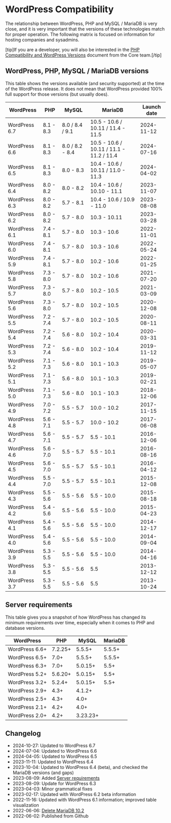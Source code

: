 # WordPress Compatibility

The relationship between WordPress, PHP and MySQL / MariaDB is very close, and it is very important that the versions of these technologies match for proper operation. The following matrix is focused on information for hosting companies and sysadmins.

[tip]If you are a developer, you will also be interested in the [PHP Compatibility and WordPress Versions](https://make.wordpress.org/core/handbook/references/php-compatibility-and-wordpress-versions/) document from the Core team.[/tip]

## WordPress, PHP, MySQL / MariaDB versions

This table shows the versions available (and security supported) at the time of the WordPress release. It does not mean that WordPress provided 100% full support for those versions (but usually does).

WordPress | PHP | MySQL | MariaDB | Launch date
---- | ---- | ---- | ---- | ----
WordPress 6.7 | 8.1 - 8.3 | 8.0 / 8.4 / 9.1 | 10.5 - 10.6 / 10.11 / 11.4 - 11.5 | 2024-11-12
WordPress 6.6 | 8.1 - 8.3 | 8.0 / 8.2 - 8.4 | 10.5 - 10.6 / 10.11 / 11.1 - 11.2 / 11.4 | 2024-07-16
WordPress 6.5 | 8.1 - 8.3 | 8.0 - 8.3 | 10.4 - 10.6 / 10.11 / 11.0 - 11.3 | 2024-04-02
WordPress 6.4 | 8.0 - 8.2 | 8.0 - 8.2 | 10.4 - 10.6 / 10.10 - 11.1 | 2023-11-07
WordPress 6.3 | 8.0 - 8.2 | 5.7 - 8.1 | 10.4 - 10.6 / 10.9 - 11.0 | 2023-08-08
WordPress 6.2 | 8.0 - 8.2 | 5.7 - 8.0 | 10.3 - 10.11 | 2023-03-28
WordPress 6.1 | 7.4 - 8.1 | 5.7 - 8.0 | 10.3 - 10.6 | 2022-11-01
WordPress 6.0 | 7.4 - 8.1 | 5.7 - 8.0 | 10.3 - 10.6 | 2022-05-24
WordPress 5.9 | 7.4 - 8.1 | 5.7 - 8.0 | 10.2 - 10.6 | 2022-01-25
WordPress 5.8 | 7.3 - 8.0 | 5.7 - 8.0 | 10.2 - 10.6 | 2021-07-20
WordPress 5.7 | 7.3 - 8.0 | 5.7 - 8.0 | 10.2 - 10.5 | 2021-03-09
WordPress 5.6 | 7.3 - 8.0 | 5.7 - 8.0 | 10.2 - 10.5 | 2020-12-08
WordPress 5.5 | 7.2 - 7.4 | 5.7 - 8.0 | 10.2 - 10.5 | 2020-08-11
WordPress 5.4 | 7.2 - 7.4 | 5.6 - 8.0 | 10.2 - 10.4 | 2020-03-31
WordPress 5.3 | 7.2 - 7.4 | 5.6 - 8.0 | 10.2 - 10.4 | 2019-11-12
WordPress 5.2 | 7.1 - 7.3 | 5.6 - 8.0 | 10.1 - 10.3 | 2019-05-07
WordPress 5.1 | 7.1 - 7.3 | 5.6 - 8.0 | 10.1 - 10.3 | 2019-02-21
WordPress 5.0 | 7.1 - 7.3 | 5.6 - 8.0 | 10.1 - 10.3 | 2018-12-06
WordPress 4.9 | 7.0 - 7.2 | 5.5 - 5.7 | 10.0 - 10.2 | 2017-11-15
WordPress 4.8 | 5.6 - 7.1 | 5.5 - 5.7 | 10.0 - 10.2 | 2017-06-08
WordPress 4.7 | 5.6 - 7.1 | 5.5 - 5.7 | 5.5 - 10.1 | 2016-12-06
WordPress 4.6 | 5.6 - 7.0 | 5.5 - 5.7 | 5.5 - 10.1 | 2016-08-16
WordPress 4.5 | 5.6 - 7.0 | 5.5 - 5.7 | 5.5 - 10.1 | 2016-04-12
WordPress 4.4 | 5.5 - 7.0 | 5.5 - 5.7 | 5.5 - 10.1 | 2015-12-08
WordPress 4.3 | 5.5 - 5.6 | 5.5 - 5.6 | 5.5 - 10.0 | 2015-08-18
WordPress 4.2 | 5.4 - 5.6 | 5.5 - 5.6 | 5.5 - 10.0 | 2015-04-23
WordPress 4.1 | 5.4 - 5.6 | 5.5 - 5.6 | 5.5 - 10.0 | 2014-12-17
WordPress 4.0 | 5.4 - 5.6 | 5.5 - 5.6 | 5.5 - 10.0 | 2014-09-04
WordPress 3.9 | 5.3 - 5.5 | 5.5 - 5.6 | 5.5 - 10.0 | 2014-04-16
WordPress 3.8 | 5.3 - 5.5 | 5.5 - 5.6 | 5.5 | 2013-12-12
WordPress 3.7 | 5.3 - 5.5 | 5.5 - 5.6 | 5.5 | 2013-10-24

## Server requirements

This table gives you a snapshot of how WordPress has changed its minimum requirements over time, especially when it comes to PHP and database versions.

WordPress | PHP | MySQL | MariaDB
---- | ---- | ---- | ----
WordPress 6.6+ | 7.2.25+ | 5.5.5+ | 5.5.5+
WordPress 6.5+ | 7.0+ | 5.5.5+ | 5.5.5+
WordPress 6.3+ | 7.0+ | 5.0.15+ | 5.5+
WordPress 5.2+ | 5.6.20+ | 5.0.15+ | 5.5+
WordPress 3.2+ | 5.2.4+ | 5.0.15+ | 5.5+
WordPress 2.9+ | 4.3+ | 4.1.2+ | 
WordPress 2.5+ | 4.3+ | 4.0+ | 
WordPress 2.1+ | 4.2+ | 4.0+ | 
WordPress 2.0+ | 4.2+ | 3.23.23+ | 

## Changelog

- 2024-10-27: Updated to WordPress 6.7
- 2024-07-04: Updated to WordPress 6.6
- 2024-04-05: Updated to WordPress 6.5
- 2023-11-11: Updated to WordPress 6.4
- 2023-10-04: Updated to WordPress 6.4 (beta), and checked the MariaDB versions (and gaps)
- 2023-08-09: Added [Server requirements](https://codex.wordpress.org/Template:Server_requirements)
- 2023-08-09: Update for WordPress 6.3
- 2023-04-03: Minor grammatical fixes
- 2023-02-17: Updated with WordPress 6.2 beta information
- 2022-11-16: Updated with WordPress 6.1 information; improved table visualization
- 2022-06-06: [Delete MariaDB 10.2](https://core.trac.wordpress.org/ticket/55791)
- 2022-06-02: Published from Github
